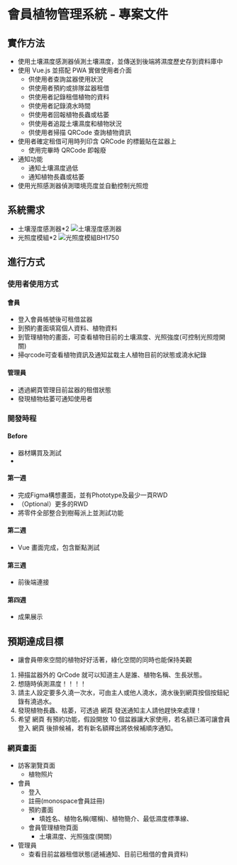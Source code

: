 
# 會員植物管理系統 - 專案文件

## 實作方法
- 使用土壤濕度感測器偵測土壤濕度，並傳送到後端將濕度歷史存到資料庫中
- 使用 Vue.js 並搭配 PWA 實做使用者介面
    - 供使用者查詢盆器使用狀況
    - 供使用者預約或排隊盆器租借
    - 供使用者記錄租借植物的資料
    - 供使用者記錄澆水時間
    - 供使用者回報植物長蟲或枯萎
    - 供使用者追蹤土壤濕度和植物狀況
    - 供使用者掃描 QRCode 查詢植物資訊
- 使用者確定租借可用時列印含 QRCode 的標籤貼在盆器上
    - 使用完畢時 QRCode 即報廢
- 通知功能
    - 通知土壤濕度過低
    - 通知植物長蟲或枯萎
- 使用光照感測器偵測環境亮度並自動控制光照燈
<!-- - 用 Figma 拉出網頁頁面
- 用 Vue.js 刻出前端畫面
- 紀錄土壤溼度存入資料庫
- 
- 連接前後端
- 將土壤溼度感測器插入土裡
 -->
## 系統需求
- 土壤溼度感測器*2
![土壤溼度感測器](https://i.imgur.com/kl3HXhI.png)
- 光照度模組*2
![光照度模組BH1750](https://i.imgur.com/AJ6FDYY.png)



## 進行方式

### 使用者使用方式

<!-- 紀錄要租借盆器的會員的資料 -->
#### 會員
- 登入會員帳號後可租借盆器
- 到預約畫面填寫個人資料、植物資料
- 到管理植物的畫面，可查看植物目前的土壤濕度、光照強度(可控制光照燈開關)
- 掃qrcode可查看植物資訊及通知盆栽主人植物目前的狀態或澆水紀錄

#### 管理員
- 透過網頁管理目前盆器的租借狀態
- 發現植物枯萎可通知使用者

### 開發時程

#### Before
- 器材購買及測試
- 

#### 第一週

- 完成Figma構想畫面，並有Phototype及最少一頁RWD
- （Optional）更多的RWD
- 將零件全部整合到樹莓派上並測試功能

#### 第二週

- Vue 畫面完成，包含斷點測試

#### 第三週

- 前後端連接

#### 第四週

- 成果展示

## 預期達成目標

- 讓會員帶來空間的植物好好活著，綠化空間的同時也能保持美觀
1. 掃描盆器外的 QrCode 就可以知道主人是誰、植物名稱、生長狀態。
2. 想隨時偵測濕度！！！！
3. 請主人設定要多久澆一次水，可由主人或他人澆水，澆水後到網頁按個按鈕紀錄有澆過水。
4. 發現植物長蟲、枯萎，可透過 網頁 發送通知主人請他趕快來處理！
5. 希望 網頁 有預約功能，假設開放 10 個盆器讓大家使用，若名額已滿可讓會員登入 網頁 後排候補，若有新名額釋出將依候補順序通知。

### 網頁畫面
- 訪客瀏覽頁面
    - 植物照片
- 會員 
    - 登入
    - 註冊(monospace會員註冊)
    - 預約畫面
        - 填姓名、植物名稱(暱稱)、植物簡介、最低濕度標準線、
    - 會員管理植物頁面
        - 土壤濕度、光照強度(開關)
- 管理員
    - 查看目前盆器租借狀態(遞補通知、目前已租借的會員資料) 
